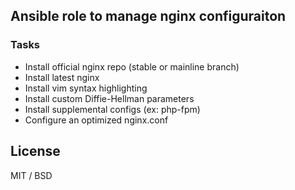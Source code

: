 ## Ansible role to manage nginx configuraiton
 
### Tasks
* Install official nginx repo (stable or mainline branch)
* Install latest nginx
* Install vim syntax highlighting
* Install custom Diffie-Hellman parameters
* Install supplemental configs (ex: php-fpm)
* Configure an optimized nginx.conf

## License
MIT / BSD